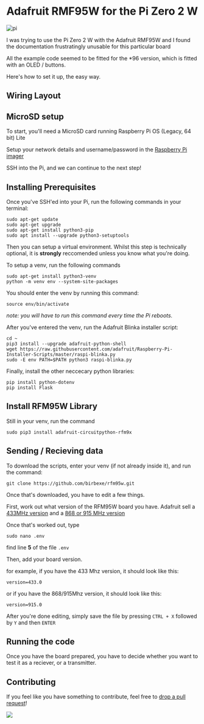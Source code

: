# Adafruit RMF95W for the Pi Zero 2 W

![pi](https://user-images.githubusercontent.com/60234159/197788646-44bc8811-16f1-4eea-ba32-95d5e5d25334.jpg)

I was trying to use the Pi Zero 2 W with the Adafruit RMF95W and I found the documentation frustratingly unusable for this particular board

All the example code seemed to be fitted for the *96 version, which is fitted with an OLED / buttons.

Here's how to set it up, the easy way.

## Wiring Layout

## MicroSD setup

To start, you'll need a MicroSD card running Raspberry Pi OS (Legacy, 64 bit) Lite

Setup your network details and username/password in the [Raspberry Pi imager](https://downloads.raspberrypi.org/imager/imager_latest.exe)

SSH into the Pi, and we can continue to the next step!

## Installing Prerequisites

Once you've SSH'ed into your Pi, run the following commands in your terminal:

```
sudo apt-get update
sudo apt-get upgrade
sudo apt-get install python3-pip
sudo apt install --upgrade python3-setuptools
```

Then you can setup a virtual environment. Whilst this step is technically optional, it is **strongly** reccomended unless you know what you're doing.

To setup a venv, run the following commands

```
sudo apt-get install python3-venv
python -m venv env --system-site-packages
```

You should enter the venv by running this command:

```
source env/bin/activate
```

*note: you will have to run this command every time the Pi reboots.*

After you've entered the venv, run the Adafruit Blinka installer script:

```
cd ~
pip3 install --upgrade adafruit-python-shell
wget https://raw.githubusercontent.com/adafruit/Raspberry-Pi-Installer-Scripts/master/raspi-blinka.py
sudo -E env PATH=$PATH python3 raspi-blinka.py
```

Finally, install the other neccecary python libraries:

```
pip install python-dotenv
pip install Flask
```

## Install RFM95W Library

Still in your venv, run the command

```
sudo pip3 install adafruit-circuitpython-rfm9x
```

## Sending / Recieving data

To download the scripts, enter your venv (if not already inside it), and run the command:

```
git clone https://github.com/birbexe/rfm95w.git
```

Once that's downloaded, you have to edit a few things.

First, work out what version of the RFM95W board you have. Adafruit sell a [433MHz version](https://www.adafruit.com/product/3073) and a [868 or 915 MHz version](https://www.adafruit.com/product/3072)

Once that's worked out, type

```
sudo nano .env
```

find line **5** of the file `.env`

Then, add your board version.

for example, if you have the 433 Mhz version, it should look like this:

```
version=433.0
```

or if you have the 868/915Mhz version, it should look like this:

```
version=915.0
```

After you're done editing, simply save the file by pressing `CTRL + X` followed by `Y` and then `ENTER`

## Running the code

Once you have the board prepared, you have to decide whether you want to test it as a reciever, or a transmitter.

## Contributing

If you feel like you have something to contribute, feel free to [drop a pull request](https://github.com/BirbEXE/rmf95w/pulls)!

<a href="https://github.com/birbexe/rmf95w/graphs/contributors">
  <img src="https://contrib.rocks/image?repo=birbexe/rmf95w" />
</a>
